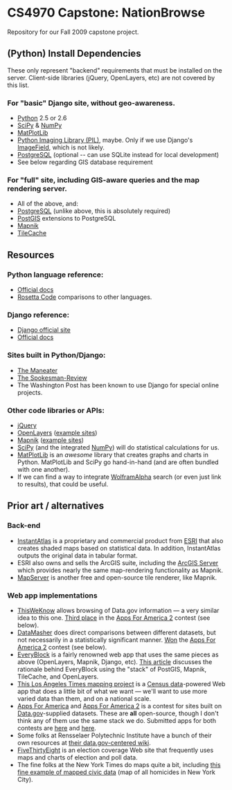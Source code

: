 # CS4970 Capstone: NationBrowse

Repository for our Fall 2009 capstone project.

## (Python) Install Dependencies

These only represent "backend" requirements that must be installed on the server. Client-side libraries
(jQuery, OpenLayers, etc) are not covered by this list.

### For "basic" Django site, without geo-awareness.

* [Python](http://www.python.org/) 2.5 or 2.6
 * [SciPy](http://www.scipy.org/) & [NumPy](http://numpy.scipy.org/)
 * [MatPlotLib](http://matplotlib.sourceforge.net/)
 * [Python Imaging Library (PIL)](http://www.pythonware.com/products/pil/), maybe. Only if we use Django's [ImageField](http://docs.djangoproject.com/en/dev/ref/models/fields/#imagefield), which is not likely.
* [PostgreSQL](http://www.postgresql.org/) (optional -- can use SQLite instead for local development)
 * See below regarding GIS database requirement 
 
### For "full" site, including GIS-aware queries and the map rendering server.

* All of the above, and:
 * [PostgreSQL](http://www.postgresql.org/) (unlike above, this is absolutely required)
 * [PostGIS](http://postgis.refractions.net/) extensions to PostgreSQL
 * [Mapnik](http://mapnik.org/)
 * [TileCache](http://tilecache.org/)

## Resources

### Python language reference:

* [Official docs](http://docs.python.org/)
* [Rosetta Code](http://rosettacode.org/wiki/Category:Python) comparisons to other languages.

### Django reference:

* [Django official site](http://www.djangoproject.com/)
* [Official docs](http://docs.djangoproject.com/)

### Sites built in Python/Django:

* [The Maneater](http://www.themaneater.com/)
* [The Spokesman-Review](http://www.spokesman.com/)
* The Washington Post has been known to use Django for special online projects.

### Other code libraries or APIs:

* [jQuery](http://docs.jquery.com/Main_Page)
* [OpenLayers](http://trac.openlayers.org/wiki) ([example sites](http://openlayers.org/dev/examples/))
* [Mapnik](http://trac.mapnik.org/) ([example sites](http://mapnik.org/demo/))
* [SciPy](http://www.scipy.org/) (and the integrated [NumPy](http://numpy.scipy.org/)) will do statistical calculations for us.
* [MatPlotLib](http://matplotlib.sourceforge.net/) is an *awesome* library that creates graphs and charts in Python. MatPlotLib and SciPy go hand-in-hand (and are often bundled with one another).
* If we can find a way to integrate [WolframAlpha](http://www.wolframalpha.com/) search (or even just link to results), that could be useful.

## Prior art / alternatives

### Back-end
* [InstantAtlas](http://www.instantatlas.com/) is a proprietary and commercial product from [ESRI](http://www.esri.com/) that also creates shaded maps based on statistical data. In addition, InstantAtlas outputs the original data in tabular format.
* ESRI also owns and sells the ArcGIS suite, including the [ArcGIS Server](http://www.esri.com/products/index.html#2) which provides nearly the same map-rendering functionality as Mapnik.
* [MapServer](http://mapserver.org/) is another free and open-source tile renderer, like Mapnik.

### Web app implementations
* [ThisWeKnow](http://www.thisweknow.org/) allows browsing of Data.gov information — a very similar idea to this one. [Third place](http://sunlightlabs.com/blog/2009/apps-america-winners/) in the [Apps For America 2](http://sunlightlabs.com/contests/appsforamerica2/) contest (see below).
* [DataMasher](http://www.datamasher.org/) does direct comparisons between different datasets, but not necessarily in a statistically significant manner. [Won](http://sunlightlabs.com/blog/2009/apps-america-winners/) the [Apps For America 2](http://sunlightlabs.com/contests/appsforamerica2/) contest (see below).
* [EveryBlock](http://everyblock.com/) is a fairly renowned web app that uses the same pieces as above (OpenLayers, Mapnik, Django, etc). [This article](http://www.alistapart.com/articles/takecontrolofyourmaps) discusses the rationale behind EveryBlock using the "stack" of PostGIS, Mapnik, TileCache, and OpenLayers.
* [This Los Angeles Times mapping project](http://projects.latimes.com/mapping-la/neighborhoods/) is a [Census data](http://factfinder.census.gov/home/saff/main.html)-powered Web app that does a little bit of what we want — we'll want to use more varied data than them, and on a national scale.
* [Apps For America](http://www.sunlightlabs.com/contests/appsforamerica/) and [Apps For America 2](http://sunlightlabs.com/contests/appsforamerica2/) is a contest for sites built on [Data.gov](http://www.data.gov/)-supplied datasets. These are <b>all</b> open-source, though I don't think any of them use the same stack we do. Submitted apps for both contests are [here](http://www.sunlightlabs.com/contests/appsforamerica/apps/) and [here](http://sunlightlabs.com/contests/appsforamerica2/apps/).
* Some folks at Rensselaer Polytechnic Institute have a bunch of their own resources at [their data.gov-centered wiki](http://data-gov.tw.rpi.edu/wiki/Main_Page).
* [FiveThirtyEight](http://www.fivethirtyeight.com/) is an election coverage Web site that frequently uses maps and charts of election and poll data.
* The fine folks at the New York Times do maps quite a bit, including [this fine example of mapped civic data](http://projects.nytimes.com/crime/homicides/map) (map of all homicides in New York City).
